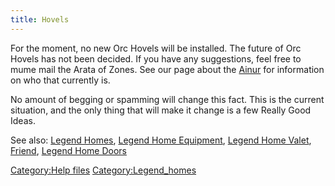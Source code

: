 ```yaml
---
title: Hovels
---
```


For the moment, no new Orc Hovels will be installed. The future of Orc
Hovels has not been decided. If you have any suggestions, feel free to
mume mail the Arata of Zones. See our page about the
[Ainur](Ainur "wikilink") for information on who that currently is.

No amount of begging or spamming will change this fact. This is the
current situation, and the only thing that will make it change is a few
Really Good Ideas.

See also: [Legend Homes](Legend_Homes "wikilink"), [Legend Home
Equipment](Legend_Home_Equipment "wikilink"), [Legend Home
Valet](Legend_Home_Valet "wikilink"), [Friend](Friend "wikilink"),
[Legend Home Doors](Legend_Home_Doors "wikilink")

[Category:Help files](Category:Help_files "wikilink")
[Category:Legend_homes](Category:Legend_homes "wikilink")